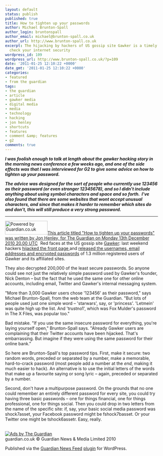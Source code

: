 ```yaml
---
layout: default
status: publish
published: true
title: How to tighten up your passwords
author: Michael Brunton-Spall
author_login: bruntonspall
author_email: michael@brunton-spall.co.uk
author_url: http://www.brunton-spall.co.uk
excerpt: The hijacking by hackers of US gossip site Gawker is a timely reminder to
  check your internet security
wordpress_id: 109
wordpress_url: http://www.brunton-spall.co.uk/?p=109
date: '2011-01-25 12:10:22 +0000'
date_gmt: '2011-01-25 12:10:22 +0000'
categories:
- featured
- from the guardian
tags:
- the guardian
- article
- gawker media
- digital media
- media
- technology
- hacking
- jon henley
- shortcuts
- features
- comment &amp; features
- g2
comments: true
---
```

<strong><em>I was foolish enough to talk at length about the gawker hacking story in the morning news conference a few weeks ago, and one of the side effects was that I was interviewed for G2 to give some advice on how to tighten up your password.</em></strong>

<strong><em>The advice was designed for the sort of people who currently use 123456 as their password (or even stronger 12345678), and so I didn't include anything about using symbol characters and space and so forth.  I've also found that there are some websites that wont accept unusual characters, and since that makes it harder to remember which sites do and don't, this will still produce a very strong password.</em></strong>

<hr /><!-- GUARDIAN WATERMARK -->
<a href="http://www.theguardian.com/media/2010/dec/13/how-to-tighten-up-passwords"><img class="alignright" src="http://image.guardian.co.uk/sys-images/Guardian/Pix/pictures/2010/03/01/poweredbyguardianBLACK.png" alt="Powered by Guardian.co.uk" width="140" height="45" />This article titled "How to tighten up your passwords" was written by Jon Henley, for The Guardian on Monday 13th December 2010 20.00 UTC</a>

<img src="http://hits.theguardian.com/b/ss/guardiangu-api/1/H.20.3/98867?ns=guardian&amp;pageName=How+to+tighten+up+your+passwords+Article+1493744&amp;ch=Media&amp;c2=67197&amp;c4=Gawker+Media%2CDigital+media%2CMedia%2CTechnology%2CHacking+%28Technology%29&amp;c3=The+Guardian&amp;c6=Jon+Henley&amp;c7=10-Dec-13&amp;c8=1493744&amp;c9=Article" width="1" height="1" />
<!--more-->
Red faces at the US gossip site <a href="http://gawker.com/" title="Gawker">Gawker</a>: last weekend hackers <a href="http://www.guardian.co.uk/technology/blog/2010/dec/13/gawker-hacked-password-change" title="hijacked the front page ">hijacked the front page </a>and <a href="http://thenextweb.com/media/2010/12/13/gawker-hackers-release-file-with-ftp-author-reader-usernamespasswords/" title="release the usernames, email addresses and encrypted passwords">released the usernames, email addresses and encrypted passwords</a> of 1.3 million registered users of Gawker and its affiliated sites.

They also decrypted 200,000 of the least secure passwords. So anyone could see not just the relatively simple password used by Gawker's founder, Nick Denton – but the fact that he used the same one for other online accounts, including email, Twitter and Gawker's internal messaging system.

"More than 3,000 Gawker users chose '123456' as their password," says Michael  Brunton-Spall, from the web team at the Guardian. "But lots of people used just one simple word – 'starwars', say, or 'princess'. 'Letmein' was quite high up the list. And 'trustno1', which was Fox Mulder's  password in The X Files, was popular too."

Bad mistake. "If you use the same insecure password for everything, you're laying yourself open," Brunton-Spall says. "Already Gawker users are complaining that their Twitter accounts have been hijacked. That's embarrassing. But imagine if they were using the same password for their online bank."

So here are Brunton-Spall's top password tips. First, make it secure: two random words, preceded or separated by a number, make a memorable, hard-to-crack password (most people add a number at the <em>end</em>, making it much easier to hack). An alternative is to use the initial letters of the words that make up a favourite saying or song lyric – again, preceded or separated by a number.

Second, don't have a multipurpose password. On the grounds that no one could remember an entirely different password for every site, you could try having three basic passwords – one for things financial, one for things professional, one for things social. Then you could drop in two letters from the name of the specific site: if, say, your basic social media password was shock7asset, your Facebook password might be fshock7basset. Or your Twitter one might be tshock6assetr. Easy, really.

<div class="gu_advert">
          <a href="http://oas.theguardian.com/RealMedia/ads/click_nx.ads/guardianapis.com/media/oas.html/@Bottom" rel="nofollow"><br />
              <img src="http://oas.theguardian.com/RealMedia/ads/adstream_nx.ads/guardianapis.com/media/oas.html/@Bottom" alt="Ads by The Guardian" /><br />
          </a>
</div>
<!-- Guardian Watermark: internal-code/content/369712002|2014-03-17T22:52:01Z|be6d559ef81d384237e1e8710d94cba6a9f9f14f -->
guardian.co.uk &#169; Guardian News &amp; Media Limited 2010

Published via the <a href="http://www.guardian.co.uk/open-platform/news-feed-wordpress-plugin" target="_blank" title="Guardian plugin page">Guardian News Feed</a> <a href="http://wordpress.org/extend/plugins/the-guardian-news-feed/" target="_blank" title="Wordress plugin page">plugin</a> for WordPress.

<!-- END GUARDIAN WATERMARK -->

